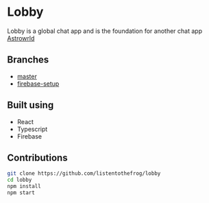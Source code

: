 # Lobby

Lobby is a global chat app and is the foundation for another chat app [Astrowrld](https://github.com/listentothefrog/astrowrld)

## Branches

- [master](https://github.com/listentothefrog/lobby)
- [firebase-setup](https://github.com/listentothefrog/lobby/tree/firebase-setup)

## Built using

- React
- Typescript
- Firebase

## Contributions

```bash
git clone https://github.com/listentothefrog/lobby
cd lobby
npm install
npm start
```
